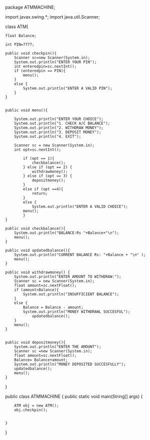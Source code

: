 package ATMMACHINE;

import javax.swing.*;
import java.util.Scanner;

class ATM{

    float Balance;

    int PIN=7777;

    public void checkpin(){
        Scanner sc=new Scanner(System.in);
        System.out.println("ENTER YOUR PIN");
        int enteredpin=sc.nextInt();
        if (enteredpin == PIN){
            menu();
        }
        else {
            System.out.println("ENTER A VALID PIN");
        }
    }


    public void menu(){

        System.out.println("ENTER YOUR CHOICE");
        System.out.println("1. CHECK A/C BALANCE");
        System.out.println("2. WITHDRAW MONEY");
        System.out.println("3. DEPOSIT MONEY");
        System.out.println("4. EXIT");

        Scanner sc = new Scanner(System.in);
        int opt=sc.nextInt();

            if (opt == 1){
                checkbalance();
            } else if (opt == 2) {
                withdrawmoney();
            } else if (opt == 3) {
                depositmoney();
            }
            else if (opt ==4){
                return;
            }
            else {
                System.out.println("ENTER A VALID CHOICE");
            menu();
            }
    }

    public void checkbalance(){
        System.out.println("BALANCE:Rs "+Balance+"\n");
        menu();
    }

    public void updatedbalance(){
        System.out.println("CURRENT BALANCE Rs: "+Balance + "\n" );
        menu();
    }

    public void withdrawmoney() {
        System.out.println("ENTER AMOUNT TO WITHDRAW:");
        Scanner sc = new Scanner(System.in);
        float amount=sc.nextFloat();
        if (amount>Balance){
            System.out.println("INSUFFICIENT BALANCE");
        }
        else {
            Balance = Balance - amount;
            System.out.println("MONEY WITHDRAWL SUCCESFUL");
                updatedbalance();
        }
        menu();
    }


    public void depositmoney(){
        System.out.println("ENTER THE AMOUNT");
        Scanner sc =new Scanner(System.in);
        float amount=sc.nextFloat();
        Balance= Balance+amount;
        System.out.println("MONEY DEPOSITED SUCCESFULLY");
        updatedbalance();
        menu();
    }


}




public class ATMMACHINE {
    public static void main(String[] args) {

        ATM obj = new ATM();
        obj.checkpin();


    }
}
